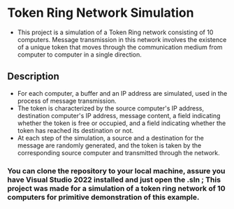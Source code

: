 # Token Ring Network Simulation
* This project is a simulation of a Token Ring network consisting of 10 computers. Message transmission in this network involves the existence of a unique token that moves through the communication medium from computer to computer in a single direction.
## Description
- For each computer, a buffer and an IP address are simulated, used in the process of message transmission.
- The token is characterized by the source computer's IP address, destination computer's IP address, message content, a field indicating whether the token is free or occupied, and a field indicating whether the token has reached its destination or not.
- At each step of the simulation, a source and a destination for the message are randomly generated, and the token is taken by the corresponding source computer and transmitted through the network.
### You can clone the repository to your local machine, assure you have Visual Studio 2022 installed and just open the .sln ; This project was made for a simulation of a token ring network of 10 computers for primitive demonstration of this example.
